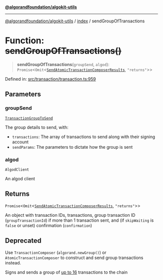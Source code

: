 [**@algorandfoundation/algokit-utils**](../../README.md)

***

[@algorandfoundation/algokit-utils](../../README.md) / [index](../README.md) / sendGroupOfTransactions

# Function: ~~sendGroupOfTransactions()~~

> **sendGroupOfTransactions**(`groupSend`, `algod`): `Promise`\<`Omit`\<[`SendAtomicTransactionComposerResults`](../../types/transaction/interfaces/SendAtomicTransactionComposerResults.md), `"returns"`\>\>

Defined in: [src/transaction/transaction.ts:959](https://github.com/algorandfoundation/algokit-utils-ts/blob/main/src/transaction/transaction.ts#L959)

## Parameters

### groupSend

[`TransactionGroupToSend`](../../types/transaction/interfaces/TransactionGroupToSend.md)

The group details to send, with:
  * `transactions`: The array of transactions to send along with their signing account
  * `sendParams`: The parameters to dictate how the group is sent

### algod

`AlgodClient`

An algod client

## Returns

`Promise`\<`Omit`\<[`SendAtomicTransactionComposerResults`](../../types/transaction/interfaces/SendAtomicTransactionComposerResults.md), `"returns"`\>\>

An object with transaction IDs, transactions, group transaction ID (`groupTransactionId`) if more than 1 transaction sent, and (if `skipWaiting` is `false` or unset) confirmation (`confirmation`)

## Deprecated

Use `TransactionComposer` (`algorand.newGroup()`) or `AtomicTransactionComposer` to construct and send group transactions instead.

Signs and sends a group of [up to 16](https://dev.algorand.co/concepts/transactions/atomic-txn-groups/#create-transactions) transactions to the chain
